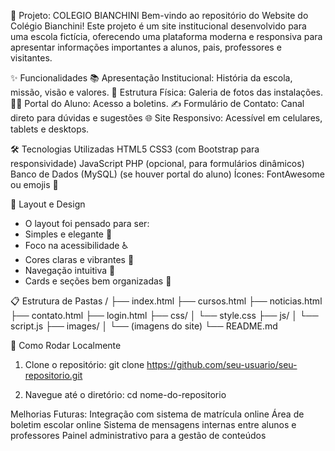 🏫 Projeto: COLEGIO BIANCHINI
Bem-vindo ao repositório do Website do Colégio Bianchini!
Este projeto é um site institucional desenvolvido para uma escola fictícia, oferecendo uma plataforma moderna e responsiva para apresentar informações importantes a alunos, pais, professores e visitantes.


✨ Funcionalidades
📚 Apresentação Institucional: História da escola, missão, visão e valores.
🏫 Estrutura Física: Galeria de fotos das instalações.
👨‍🎓 Portal do Aluno: Acesso a boletins.
✍️ Formulário de Contato: Canal direto para dúvidas e sugestões 
🌐 Site Responsivo: Acessível em celulares, tablets e desktops.


🛠️ Tecnologias Utilizadas
HTML5
CSS3 (com Bootstrap para responsividade)
JavaScript
PHP (opcional, para formulários dinâmicos)
Banco de Dados (MySQL) (se houver portal do aluno)
Ícones: FontAwesome ou emojis 🎯


🎨 Layout e Design
- O layout foi pensado para ser:
- Simples e elegante 🧩
- Foco na acessibilidade ♿
- Cores claras e vibrantes 🎨
- Navegação intuitiva 🧭
- Cards e seções bem organizadas 📑


📋 Estrutura de Pastas
/
├── index.html
├── cursos.html
├── noticias.html
├── contato.html
├── login.html
├── css/
│   └── style.css
├── js/
│   └── script.js
├── images/
│   └── (imagens do site)
└── README.md


🚀 Como Rodar Localmente
1. Clone o repositório: git clone https://github.com/seu-usuario/seu-repositorio.git

2. Navegue até o diretório: cd nome-do-repositorio


Melhorias Futuras:
Integração com sistema de matrícula online
Área de boletim escolar online
Sistema de mensagens internas entre alunos e professores
Painel administrativo para a gestão de conteúdos


